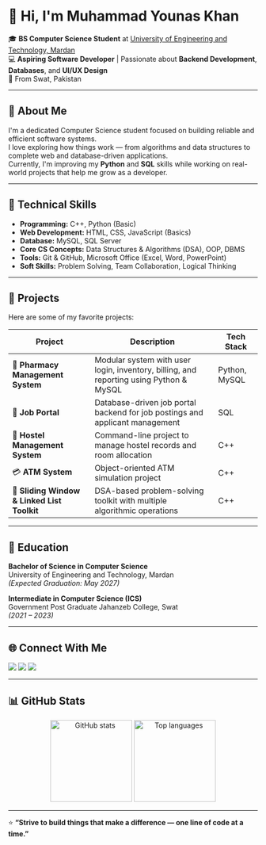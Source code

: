 # 👋 Hi, I'm Muhammad Younas Khan

🎓 **BS Computer Science Student** at [University of Engineering and Technology, Mardan](https://uetmardan.edu.pk/)  
💻 **Aspiring Software Developer** | Passionate about **Backend Development**, **Databases**, and **UI/UX Design**  
📍 From Swat, Pakistan  

---

## 🚀 About Me
I'm a dedicated Computer Science student focused on building reliable and efficient software systems.  
I love exploring how things work — from algorithms and data structures to complete web and database-driven applications.  
Currently, I'm improving my **Python** and **SQL** skills while working on real-world projects that help me grow as a developer.

---

## 🧠 Technical Skills
- **Programming:** C++, Python (Basic)
- **Web Development:** HTML, CSS, JavaScript (Basics)
- **Database:** MySQL, SQL Server
- **Core CS Concepts:** Data Structures & Algorithms (DSA), OOP, DBMS
- **Tools:** Git & GitHub, Microsoft Office (Excel, Word, PowerPoint)
- **Soft Skills:** Problem Solving, Team Collaboration, Logical Thinking

---

## 🧩 Projects
Here are some of my favorite projects:

| Project | Description | Tech Stack |
|----------|--------------|------------|
| 🏥 **Pharmacy Management System** | Modular system with user login, inventory, billing, and reporting using Python & MySQL | Python, MySQL |
| 💼 **Job Portal** | Database-driven job portal backend for job postings and applicant management | SQL |
| 🏫 **Hostel Management System** | Command-line project to manage hostel records and room allocation | C++ |
| 💳 **ATM System** | Object-oriented ATM simulation project | C++ |
| 🧮 **Sliding Window & Linked List Toolkit** | DSA-based problem-solving toolkit with multiple algorithmic operations | C++ |

---

## 🧾 Education
**Bachelor of Science in Computer Science**  
University of Engineering and Technology, Mardan  
*(Expected Graduation: May 2027)*

**Intermediate in Computer Science (ICS)**  
Government Post Graduate Jahanzeb College, Swat  
*(2021 – 2023)*

---

## 🌐 Connect With Me
<p align="left">
  <a href="mailto:mykjcs2023@gmail.com"><img src="https://img.shields.io/badge/Email-D14836?style=for-the-badge&logo=gmail&logoColor=white" /></a>
  <a href="https://www.linkedin.com/in/muhammad-younas-khan-72b102264/"><img src="https://img.shields.io/badge/LinkedIn-0077B5?style=for-the-badge&logo=linkedin&logoColor=white" /></a>
  <a href="https://github.com/YUET-944"><img src="https://img.shields.io/badge/GitHub-100000?style=for-the-badge&logo=github&logoColor=white" /></a>
</p>

---

## 📊 GitHub Stats
<p align="center">
  <img src="https://github-readme-stats.vercel.app/api?username=YUET-944&show_icons=true&theme=tokyonight" alt="GitHub stats" height="165"/>
  <img src="https://github-readme-stats.vercel.app/api/top-langs/?username=YUET-944&layout=compact&theme=tokyonight" alt="Top languages" height="165"/>
</p>

---

⭐ **“Strive to build things that make a difference — one line of code at a time.”**

